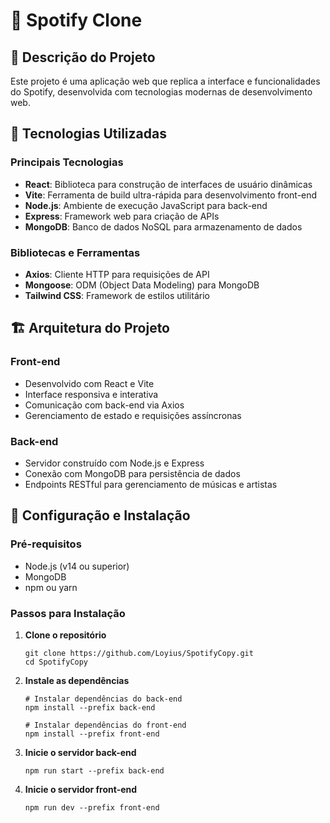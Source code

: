 # 🎵 Spotify Clone

## 📝 Descrição do Projeto
Este projeto é uma aplicação web que replica a interface e funcionalidades do Spotify, desenvolvida com tecnologias modernas de desenvolvimento web.

## 🚀 Tecnologias Utilizadas

### Principais Tecnologias
- **React**: Biblioteca para construção de interfaces de usuário dinâmicas
- **Vite**: Ferramenta de build ultra-rápida para desenvolvimento front-end
- **Node.js**: Ambiente de execução JavaScript para back-end
- **Express**: Framework web para criação de APIs
- **MongoDB**: Banco de dados NoSQL para armazenamento de dados

### Bibliotecas e Ferramentas
- **Axios**: Cliente HTTP para requisições de API
- **Mongoose**: ODM (Object Data Modeling) para MongoDB
- **Tailwind CSS**: Framework de estilos utilitário

## 🏗️ Arquitetura do Projeto

### Front-end
- Desenvolvido com React e Vite
- Interface responsiva e interativa
- Comunicação com back-end via Axios
- Gerenciamento de estado e requisições assíncronas

### Back-end
- Servidor construído com Node.js e Express
- Conexão com MongoDB para persistência de dados
- Endpoints RESTful para gerenciamento de músicas e artistas

## 🔧 Configuração e Instalação

### Pré-requisitos
- Node.js (v14 ou superior)
- MongoDB
- npm ou yarn

### Passos para Instalação

1. **Clone o repositório**
   ```
   git clone https://github.com/Loyius/SpotifyCopy.git
   cd SpotifyCopy
   ```

2. **Instale as dependências**
   ```
   # Instalar dependências do back-end
   npm install --prefix back-end

   # Instalar dependências do front-end
   npm install --prefix front-end
   ```

4. **Inicie o servidor back-end**
   ```
   npm run start --prefix back-end
   ```

5. **Inicie o servidor front-end**
   ```
   npm run dev --prefix front-end
   ```
